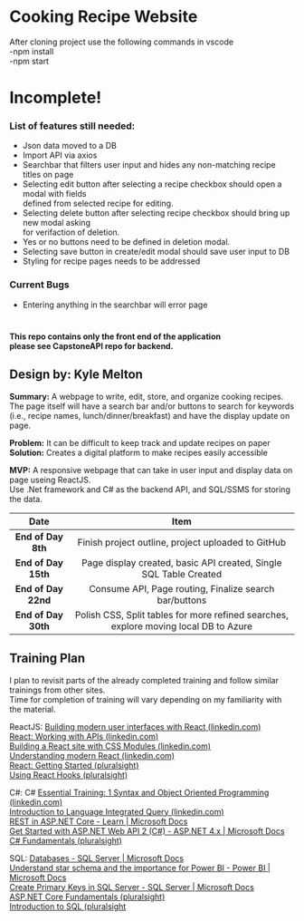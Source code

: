 # Cooking Recipe Website

After cloning project use the following commands in vscode  
 -npm install  
 -npm start

# **Incomplete!**

### List of features still needed:

- Json data moved to a DB
- Import API via axios
- Searchbar that filters user input and hides any non-matching recipe titles on page
- Selecting edit button after selecting a recipe checkbox should open a modal with fields  
  defined from selected recipe for editing.
- Selecting delete button after selecting recipe checkbox should bring up new modal asking  
  for verifaction of deletion.
- Yes or no buttons need to be defined in deletion modal.
- Selecting save button in create/edit modal should save user input to DB
- Styling for recipe pages needs to be addressed

### **Current Bugs**

- Entering anything in the searchbar will error page

#

**This repo contains only the front end of the application  
please see CapstoneAPI repo for backend.**

## Design by: Kyle Melton

**Summary:** A webpage to write, edit, store, and organize cooking recipes.\
The page itself will have a search bar and/or buttons to search for keywords (i.e., recipe names, lunch/dinner/breakfast) and have the display update on page.

**Problem:** It can be difficult to keep track and update recipes on paper \
**Solution:** Creates a digital platform to make recipes easily accessible

**MVP:** A responsive webpage that can take in user input and display data on page useing ReactJS. \
Use .Net framework and C# as the backend API, and SQL/SSMS for storing the data.

|      **Date**       |                                       **Item**                                       |
| :-----------------: | :----------------------------------------------------------------------------------: |
| **End of Day 8th**  |                  Finish project outline, project uploaded to GitHub                  |
| **End of Day 15th** |          Page display created, basic API created, Single SQL Table Created           |
| **End of Day 22nd** |                Consume API, Page routing, Finalize search bar/buttons                |
| **End of Day 30th** | Polish CSS, Split tables for more refined searches, explore moving local DB to Azure |

## Training Plan

I plan to revisit parts of the already completed training and follow similar trainings from other sites. \
Time for completion of training will vary depending on my familiarity with the material.

ReactJS: [Building modern user interfaces with React (linkedin.com)](https://www.linkedin.com/learning/react-js-essential-training/building-modern-user-interfaces-with-react?autoAdvance=true&autoSkip=false&autoplay=true&resume=true&u=3322) \
 [React: Working with APIs (linkedin.com)]() \
 [Building a React site with CSS Modules (linkedin.com)]() \
 [Understanding modern React (linkedin.com)]() \
 [React: Getting Started (pluralsight)]() \
 [Using React Hooks (pluralsight)]()

C#: C# [Essential Training: 1 Syntax and Object Oriented Programming (linkedin.com)]() \
 [Introduction to Language Integrated Query (linkedin.com)]() \
 [REST in ASP.NET Core - Learn | Microsoft Docs]() \
 [Get Started with ASP.NET Web API 2 (C#) - ASP.NET 4.x | Microsoft Docs]() \
 [C# Fundamentals (pluralsight)]()

SQL: [Databases - SQL Server | Microsoft Docs]() \
 [Understand star schema and the importance for Power BI - Power BI | Microsoft Docs]() \
 [Create Primary Keys in SQL Server - SQL Server | Microsoft Docs]() \
 [ASP.NET Core Fundamentals (pluralsight)]() \
 [Introduction to SQL (pluralsight]()
